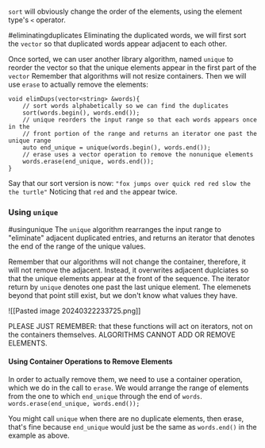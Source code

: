 `sort` will obviously change the order of the elements, using the element type's `<` operator. 

#eliminatingduplicates
Eliminating the duplicated words, we will first sort the `vector` so that duplicated words appear adjacent to each other. 

Once sorted, we can user another library algorithm, named `unique` to reorder the vector so that the unique elements appear in the first part of the `vector` 
Remember that algorithms will not resize containers. 
Then we will use `erase` to actually remove the elements: 
```
void elimDups(vector<string> &words){ 
	// sort words alphabetically so we can find the duplicates
	sort(words.begin(), words.end()); 
	// unique reorders the input range so that each words appears once in the
	// front portion of the range and returns an iterator one past the unique range
	auto end_unique = unique(words.begin(), words.end());
	// erase uses a vector operation to remove the nonunique elements
	words.erase(end_unique, words.end());
}
```

Say that our sort version is now: `"fox jumps over quick red red slow the the turtle"`
Noticing that `red` and `the` appear twice.

### Using `unique`
#usingunique
The `unique` algorithm rearranges the input range to "eliminate" adjacent duplicated entries, and returns an iterator that denotes the end of the range of the unique values. 

Remember that our algorithms will not change the container, therefore, it will not remove the adjacent. 
Instead, it overwrites adjacent duplciates so that the unique elements appear at the front of the sequence. 
The iterator return by `unique` denotes one past the last unique element. 
The elemenets beyond that point still exist, but we don't know what values they have. 

![[Pasted image 20240322233725.png]]

PLEASE JUST REMEMBER: that these functions will act on iterators, not on the containers themselves. 
ALGORITHMS CANNOT ADD OR REMOVE ELEMENTS. 


#### Using Container Operations to Remove Elements
In order to actually remove them, we need to use a container operation, which we do in the call to `erase`. 
We would arrange the range of elements from the one to which `end_unique` through the end of `words`. 
`words.erase(end_unique, words.end());`

You might call `unique` when there are no duplicate elements, then erase, that's fine because `end_unique` would just be the same as `words.end()` in the example as above. 

